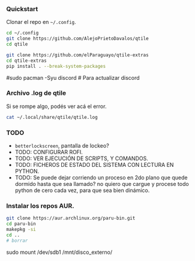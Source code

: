 ### Quickstart
Clonar el repo en `~/.config`.
```bash
cd ~/.config
git clone https://github.com/AlejoPrietoDavalos/qtile
cd qtile
```

```bash
git clone https://github.com/elParaguayo/qtile-extras
cd qtile-extras
pip install . --break-system-packages
```

#sudo pacman -Syu discord # Para actualizar discord

### Archivo .log de qtile
Si se rompe algo, podés ver acá el error.
```bash
cat ~/.local/share/qtile/qtile.log
```


### TODO
- `betterlockscreen`, pantalla de lockeo?
- TODO: CONFIGURAR ROFI.
- TODO: VER EJECUCIÓN DE SCRIPTS, Y COMANDOS.
- TODO: FICHEROS DE ESTADO DEL SISTEMA CON LECTURA EN PYTHON.
- TODO: Se puede dejar corriendo un proceso en 2do plano que quede dormido hasta que sea llamado? no quiero que cargue y procese todo python de cero cada vez, para que sea bien dinámico.

### Instalar los repos AUR.
```bash
git clone https://aur.archlinux.org/paru-bin.git
cd paru-bin
makepkg -si
cd ..
# borrar
```
sudo mount /dev/sdb1 /mnt/disco_externo/
